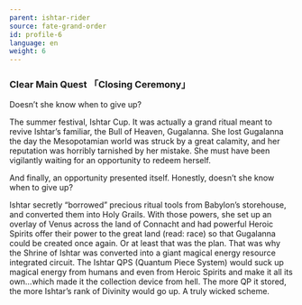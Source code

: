 ```yaml
---
parent: ishtar-rider
source: fate-grand-order
id: profile-6
language: en
weight: 6
---
```


### Clear Main Quest 「Closing Ceremony」

Doesn’t she know when to give up?

The summer festival, Ishtar Cup.
It was actually a grand ritual meant to revive Ishtar’s familiar, the Bull of Heaven, Gugalanna.
She lost Gugalanna the day the Mesopotamian world was struck by a great calamity, and her reputation was horribly tarnished by her mistake. She must have been vigilantly waiting for an opportunity to redeem herself.

And finally, an opportunity presented itself.
Honestly, doesn’t she know when to give up?

Ishtar secretly “borrowed” precious ritual tools from Babylon’s storehouse, and converted them into Holy Grails. With those powers, she set up an overlay of Venus across the land of Connacht and had powerful Heroic Spirits offer their power to the great land (read: race) so that Gugalanna could be created once again. Or at least that was the plan.
That was why the Shrine of Ishtar was converted into a giant magical energy resource integrated circuit. The Ishtar QPS (Quantum Piece System) would suck up magical energy from humans and even from Heroic Spirits and make it all its own…which made it the collection device from hell. The more QP it stored, the more Ishtar’s rank of Divinity would go up. A truly wicked scheme.
